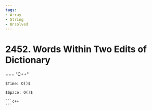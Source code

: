 ```yaml
---
tags:
- Array
- String
- Unsolved
---
```



# 2452. Words Within Two Edits of Dictionary

=== "C++"

    $Time: O()$

    $Space: O()$

    ```c++
    ```